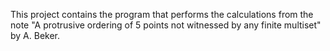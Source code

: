 This project contains the program that performs the calculations from the note "A protrusive ordering of 5 points not witnessed by any finite multiset" by A. Beker.

